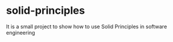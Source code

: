 # solid-principles
It is a small project to show how to use Solid Principles in software engineering
